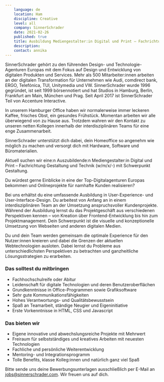 ```yaml
---
    language: de
    location: Ham
    discipline: Creative
    level: all
    company: SinnerSchrader
    date: 2021-02-26
    published: true
    title: Ausbildung Mediengestalter:in Digital und Print – Fachrichtung Gestaltung und Technik mit Schwerpunkt Gestaltung
    description: 
    contact: annika
---
```


SinnerSchrader gehört zu den führenden Design- und Technologie-Agenturen Europas mit dem Fokus auf Design und Entwicklung von digitalen Produkten und Services. Mehr als 500 Mitarbeiter:innen arbeiten an der digitalen Transformation für Unternehmen wie Audi, comdirect bank, ERGO, Telefónica, TUI, Unitymedia und VW. SinnerSchrader wurde 1996 gegründet, ist seit 1999 börsennotiert und hat Studios in Hamburg, Berlin, Frankfurt am Main, München und Prag. Seit April 2017 ist SinnerSchrader Teil von Accenture Interactive.

In unserem Hamburger Office haben wir normalerweise immer leckeren Kaffee, frisches Obst, ein gesundes Frühstück. Momentan arbeiten wir alle überwiegend von zu Hause aus. Trotzdem wahren wir den Kontakt zu unseren netten Kollegen innerhalb der interdisziplinären Teams für eine enge Zusammenarbeit.

SinnerSchrader unterstützt dich dabei, dein Homeoffice so angenehm wie möglich zu machen und versorgt dich mit Hardware, Software und Büromaterialien.

Aktuell suchen wir eine:n Auszubildende:n Mediengestalter:in Digital und Print – Fachrichtung Gestaltung und Technik (w/m/x/-) mit Schwerpunkt Gestaltung.

Du würdest gerne Einblicke in eine der Top-Digitalagenturen Europas bekommen und Onlineprojekte für namhafte Kunden realisieren?

Bei uns erhältst du eine umfassende Ausbildung in User-Experience- und User-Interface-Design. Du arbeitest von Anfang an in einem interdisziplinären Team an der Umsetzung anspruchsvoller Kundenprojekte. Während der Ausbildung lernst du das Projektgeschäft aus verschiedenen Perspektiven kennen – von Kreation über Frontend-Entwicklung bis hin zum Projektmanagement. Dein Schwerpunkt ist die visuelle und konzeptionelle Umsetzung von Webseiten und anderen digitalen Medien.

Du und dein Team werden gemeinsam die optimale Experience für den Nutzer:innen kreieren und dabei die Grenzen der aktuellen Webtechnologien ausloten. Dabei lernst du Probleme aus unterschiedlichsten Perspektiven zu betrachten und ganzheitliche Lösungsstrategien zu erarbeiten.

### Das solltest du mitbringen

- Fachhochschulreife oder Abitur
- Leidenschaft für digitale Technologien und deren Benutzeroberflächen
- Grundkenntnisse in Office-Programmen sowie Grafiksoftware
- Sehr gute Kommunikationsfähigkeiten
- Hohes Verantwortungs- und Qualitätsbewusstsein
- Spaß an Teamarbeit, ständige Neugier und Eigeninitiative
- Erste Vorkenntnisse in HTML, CSS und Javascript

### Das bieten wir

- Eigene innovative und abwechslungsreiche Projekte mit Mehrwert
- Freiraum für selbstständiges und kreatives Arbeiten mit neuesten Technologien
- Fachliche und persönliche Weiterentwicklung
- Mentoring- und Integrationsprogramm
- Tolle Benefits, klasse Kolleg:innen und natürlich ganz viel Spaß

Bitte sende uns deine Bewerbungsunterlagen ausschließlich per E-Mail an <jobs@sinnerschrader.com>. Wir freuen uns auf dich.
